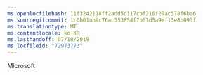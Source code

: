 ```yaml
---
ms.openlocfilehash: 11f3242118ff2add5d117cbf216f29ac578f6ba6
ms.sourcegitcommit: 1c0b01ab9c76ac353854f7b61d5a9ef13e8b093f
ms.translationtype: MT
ms.contentlocale: ko-KR
ms.lasthandoff: 07/18/2019
ms.locfileid: "72973773"
---
```

Microsoft